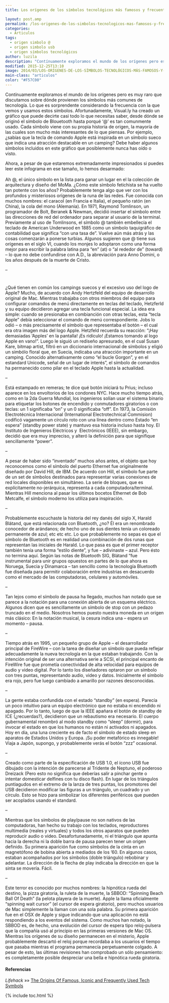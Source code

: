 ```yaml
---
title: Los orígenes de los símbolos tecnológicos más famosos y frecuentes

layout: post.amp
permalink: /los-origenes-de-los-simbolos-tecnologicos-mas-famosos-y-frecuentes/
categories:
  - Articulos
tags:
  - origen simbolo @
  - origen simbolo usb
  - origen símbolos tecnológicos
author: luzila
description: "Contínuamente exploramos el mundo de los orígenes pero es muy raro que discutamos sobre dónde provienen los símbolos más comunes de tecnología. Lo que es sorprendente considerando la frecuencia con la que vemos y usamos estos símbolos. Afortunadamente, Visual.ly ha creado un gráfico que puede decirte casi todo lo que necesitas saber, desde dónde se originó el símbolo de Blouetooth hasta porqué ‘@’ es tan comunmente usado. Cada símbolo viene con su propia historia de origen, la mayoría de las cuales son mucho más interesantes de lo que piensas. Por ejemplo, ¿sabías que la tecla de comando Apple está inspirada en un símbolo sueco que indica una atracción destacable en un camping? Debe haber algunos símbolos incluidos en este gráfico que posiblemente nunca has oído o visto."
modified: 2015-12-25T13:10
image: 2014/03/LOS-ORÍGENES-DE-LOS-SÍMBOLOS-TECNOLÓGICOS-MÁS-FAMOSOS-Y-FRECUENTES.png
main-class: "articulos"
color: "#F57C00"
---
```


<figure>
<a href="/assets/img/2014/03/LOS-ORÍGENES-DE-LOS-SÍMBOLOS-TECNOLÓGICOS-MÁS-FAMOSOS-Y-FRECUENTES.png"><amp-img on="tap:lightbox1" role="button" tabindex="0" layout="responsive" src="/assets/img/2014/03/LOS-ORÍGENES-DE-LOS-SÍMBOLOS-TECNOLÓGICOS-MÁS-FAMOSOS-Y-FRECUENTES.png" title="{{ page.title }}" alt="{{ page.title }}" width="720px" height="626px" /></a>
</figure>

Contínuamente exploramos el mundo de los orígenes pero es muy raro que discutamos sobre dónde provienen los símbolos más comunes de tecnología. Lo que es sorprendente considerando la frecuencia con la que vemos y usamos estos símbolos. Afortunadamente, Visual.ly ha creado un gráfico que puede decirte casi todo lo que necesitas saber, desde dónde se originó el símbolo de Blouetooth hasta porqué ‘@’ es tan comunmente usado. Cada símbolo viene con su propia historia de origen, la mayoría de las cuales son mucho más interesantes de lo que piensas. Por ejemplo, ¿sabías que la tecla de comando Apple está inspirada en un símbolo sueco que indica una atracción destacable en un camping? Debe haber algunos símbolos incluidos en este gráfico que posiblemente nunca has oído o visto.

<!--ad-->

Ahora, a pesar de que estaremos extremadamente impresionados si puedes leer este infograma en ese tamaño, lo hemos desarmado:  
[<amp-img on="tap:lightbox1" role="button" tabindex="0" layout="responsive" class="size-full wp-image-2297 aligncenter" alt="@" src="/assets/img/2014/03/at.jpg" width="160px" height="160px" />][1]  
<span >Ah @, el único símbolo en la lista para ganar un lugar en el la colección de arquitectura y diseño del MoMa. ¿Cómo este símbolo fetichista se ha vuelto tan potente con los años? Probablemente tenga algo que ver con los profundos y misteriosos orígenes de la runa de las redes. Fue conocida con muchos nombres: el caracol (en Francia e Italia), el pequeño ratón (en China), la cola del mono (Alemania). En 1971, Raymond Tomlinson, un programador de Bolt, Beranek & Newman, decidió insertar el símbolo entre las direcciones de red del ordenador para separar al usuario de la terminal. Previamente al uso de Tomlinsons, el símbolo @ también embellecía el teclado de American Underwood en 1885 como un símbolo taquigráfico de contabilidad que significa “con una tasa de”. Vuelve aún más atrás y las cosas comenzarán a ponerse turbias. Algunos sugieren que @ tiene sus orígenes en el siglo VI, cuando los monjes lo adoptaron como una forma mejor para escribir la palabra latina para “en” (at) o “al rededor de” (toward) &#8211; lo que no debe confundirse con A.D., la abreviación para Anno Domini, o los años después de la muerte de Cristo.</span>
<p dir="ltr">
  &#8211;
</p>

# <span ><a href="/assets/img/2014/03/sweddishcampground.jpg"><amp-img on="tap:lightbox1" role="button" tabindex="0" layout="responsive" class="size-full wp-image-2298 aligncenter" alt="⌘" src="/assets/img/2014/03/sweddishcampground.jpg" width="160px" height="160px" /></a></span>
<p dir="ltr">
<span >¿Qué tienen en común los campings suecos y el excesivo uso del logo de Apple? Mucho, de acuerdo con Andy Hertzfeld del equipo de desarrollo original de Mac. Mientras trabajaba con otros miembros del equipo para configurar comandos de menú directamente en teclas del teclado, Hetzferld y su equipo decidieron agregar una tecla funcional especial. La idea era simple: cuando se presionaba en combianción con otras teclas, esta &#8220;tecla Apple&#8221; debía seleccionar el comando de menú correspondiente. Jobs lo odió &#8211; o más precisamente el símbolo que representaba el botón &#8211; el cual era otra imagen más del logo Apple. Hetzfeld recuerda su reacción: &#8220;¡Hay demasiadas &#8216;Apples&#8217; en la pantalla! ¡Es ridículo! ¡Estamos tomando al logo Apple en vano!&#8221;. Luego le siguió un rediseño apresurado, en el cual Susan Kare, bitmap artist, filtró en un diccionario internacional de símbolos y eligió un simbólo floral que, en Suecia, indicaba una atracción importante en un camping. Conocido alternativamente como &#8220;el bucle Gorgon&#8221;, y en el estandard Unicode, señal de un lugar de interés&#8221;, el símbolo de comandos ha permanecido como pilar en el teclado Apple hasta la actualidad.</span>
</p>
<p dir="ltr">
  &#8211;
</p>
<p >
<a href="/assets/img/2014/03/power.jpg"><amp-img on="tap:lightbox1" role="button" tabindex="0" layout="responsive" class="size-full wp-image-2299 aligncenter" alt="power" src="/assets/img/2014/03/power.jpg" width="160px" height="160px" /></a>
</p>
<p dir="ltr">
<span >Está estampado en remeras; te dice qué botón iniciará tu Prius; incluso aparece en los envoltorios de los condones NYC. Hace mucho tiempo atrás, como en la 2da Guerra Mundial, los ingenieros solían usar el sistema binario para etiquetar los botones de encendido y conmutadores giratorios o con teclas: un 1 significaba &#8220;on&#8221; y un 0 significaba &#8220;off&#8221;. En 1973, la Comisión Electrotécnica Internacional (International Electrotechnical Commision) codificó vagamente un círculo roto con una línea dentro como Estado &#8220;en espera&#8221; (standby power state) y mantuvo esa historia incluso hasta hoy. El Instituto de Ingenieros Eléctricos y  Electrónicos (IEEE), sin embargo, decidió que era muy impreciso, y alteró la definición para que signifique sencillamente &#8220;power&#8221;.</span>
</p>
<p dir="ltr">
  &#8211;
</p>
<p >
<a href="/assets/img/2014/03/Ethernet.jpg"><amp-img on="tap:lightbox1" role="button" tabindex="0" layout="responsive" alt="Ethernet" src="/assets/img/2014/03/Ethernet.jpg" width="160px" height="160px" /></a>
</p>
<p dir="ltr">
<span >A pesar de haber sido &#8220;inventado&#8221; muchos años antes, el objeto que hoy reconocemos como el símbolo del puerto Ethernet fue originalmente diseñado por David Hill, de IBM. De acuerdo con Hill, el símbolo fue parte de un set de símbolos destinados para representar varias conexiones de red locales disponibles en simultáneo. La serie de bloques, que es explícitamente no-jerárquica, representa a cada computadora/terminal. Mientras Hill menciona al pasar los últimos bocetos Ethernet de Bob Metcalfe, el símbolo moderno los utiliza para inspiración.</span>
</p>
<p dir="ltr">
  &#8211;
</p>
<p >
<a href="/assets/img/2014/03/bluetooth.jpg"><amp-img on="tap:lightbox1" role="button" tabindex="0" layout="responsive" class="size-full wp-image-2301 aligncenter" alt="bluetooth" src="/assets/img/2014/03/bluetooth.jpg" width="160px" height="160px" /></a>
</p>
<p dir="ltr">
  Probablemente escuchaste la historia del rey danés del siglo X, Harald Blátand, que está relacionada con Bluetooth, ¿no? Él era un renombrado conocedor de arándanos; de hecho uno de sus dientes tenía un coloreado permanente de azul; etc etc etc. Lo que probablemente no sepas es que el símbolo de Bluetooth es en realidad una combinación de dos runas que representan las iniciales de Harald. Lo que pasa es que el primer receptor también tenía una forma &#8220;estilo diente&#8221;, y fue &#8211; adivinaste &#8211; azul. Pero ésto no termina aquí. Según las notas de Bluetooth SIG, Blátand &#8220;fue instrumental para unir grupos opuestos en partes de lo que ahora es Noruega, Suecia y Dinamarca &#8211; tan sencillo como la tecnología Bluetooth fue diseñada para permitir colaboración entre industrias en desacuerdo como el mercado de las computadoras, celulares y automóviles.
</p>
<p dir="ltr">
  &#8211;
</p>

[<amp-img on="tap:lightbox1" role="button" tabindex="0" layout="responsive" alt="pause" src="/assets/img/2014/03/pause.jpg" width="160px" height="160px" />][2]

<p dir="ltr">
  Tan lejos como el símbolo de pausa ha llegado, muchos han notado que se parece a la notación para una conexión abierta de un esquema eléctrico. Algunos dicen que es sencillamente un símbolo de stop con un pedazo truncado en el medio. Nosotros hemos puesto nuestra moneda en un origen más clásico: En la notación musical, la cesura indica una &#8211; espera un momento &#8211; pausa.
</p>
<p dir="ltr">
  &#8211;
</p>

[<amp-img on="tap:lightbox1" role="button" tabindex="0" layout="responsive" alt="firewire" src="/assets/img/2014/03/Firewire.jpg" width="160px" height="160px" />][3]

<p dir="ltr">
  Tiempo atrás en 1995, un pequeño grupo de Apple &#8211; el desarrollador principal de FireWire &#8211; con la tarea de diseñar un símbolo que pueda reflejar adecuadamente la nueva tecnología en la que estaban trabajando. Con la intención original de ser una alternativa serie a SCSI, el principal encanto de FireWire fue que prometía conectividad de alta velocidad para equipos de audio y video digital. Por lo tanto los diseñadores optaron por un símbolo con tres puntas, representando audio, video y datos. Inicialmente el símbolo era rojo, pero fue luego cambiado a amarillo por razones desconocidas.
</p>
<p dir="ltr">
  &#8211;
</p>

[<amp-img on="tap:lightbox1" role="button" tabindex="0" layout="responsive" alt="sleep" src="/assets/img/2014/03/Sleep.jpg" width="160px" height="160px" />][4]

<p dir="ltr">
  La gente estaba confundida con el estado &#8220;standby&#8221; (en espera). Parecía un poco intuitivo para un equipo electrónico que no estaba ni encendido ni apagado. Por lo tanto, luego de que la IEEE apañara el botón de standby de ICE (¿recuerdas?), decidieron que un rebautismo era necesario. El cuerpo gubernamental renombró al modo standby como &#8220;sleep&#8221; (dormir), para invocar el estado en que los humanos no están ni activados ni apagados. Hoy en día, una luna creciente es de facto el símbolo de estado sleep en aparatos de Estados Unidos y Europa. ¡Su poder metafórico es innegable! Viaja a Japón, supongo, y probablemente verás el botón &#8220;zzz&#8221; ocasional.
</p>
<p dir="ltr">
  &#8211;
</p>

[<amp-img on="tap:lightbox1" role="button" tabindex="0" layout="responsive" alt="usb" src="/assets/img/2014/03/usb.jpg" width="160px" height="160px" />][5]

<p dir="ltr">
  Creado como parte de la especificación de USB 1.0, el ícono USB fue dibujado con la intención de parecerse al Tridente de Neptuno, el poderoso Dreizack (Pero esto no significa que deberías salir a pinchar gente o intentar domesticar delfines con tu disco flash). En lugar de los triángulos puntiagudos en el extremo de la lanza de tres puntas, los promotores del USB decidieron modificar las figuras a un triángulo, un cuadrado y un círculo. Esto se hizo para simbolizar los diferentes periféricos que pueden ser acoplados usando el standard.
</p>
<p dir="ltr">
  &#8211;
</p>

[<amp-img on="tap:lightbox1" role="button" tabindex="0" layout="responsive" alt="Play" src="/assets/img/2014/03/Play.jpg" width="160px" height="160px" />][6]

<p dir="ltr">
  Mientras que los símbolos de play/pause no son nativos de las computadoras, han hecho su trabajo con los teclados, reproductores multimedia (reales y virtuales) y todos los otros aparatos que pueden reproducir audio o video. Desafortunadamente, ni el triángulo que apunta hacia la derecha ni la doble barra de pausa parecen tener un origen definido. Su primera aparición fue como símbolos de la cinta en un magnetófono de bobina abierta a mediados de los &#8217;60. En algunos casos, estaban acompañados por los símbolos (doble triángulo) rebobinar y adelantar. La dirección de la flecha de play indicaba la dirección en que la sinta se movería. Fácil.
</p>
<p dir="ltr">
  &#8211;
</p>

[<amp-img on="tap:lightbox1" role="button" tabindex="0" layout="responsive" alt="Play" src="/assets/img/2014/03/sbbod.jpg" width="160px" height="160px" />][7]

<p dir="ltr">
  Este terror es conocido por muchos nombres: la hipnótica rueda del destino, la pizza giratoria, la ruleta de la muerte, la SBBOD: &#8220;Spinning Beach Ball Of Death&#8221; (la pelota playera de la muerte). Apple la llama oficialmente &#8220;spinning wait cursor&#8221; (el cursor de espera giratorio), pero muchos usuarios de Mac simplemente la llaman con una sola palabra. Su primera aparición fue en el OSX de Apple y sigue indicando que una aplicación no está respondiendo a los eventos del sistema. Como muchos han notado, la SBBOD es, de hecho, una evolución del cursor de espera tipo reloj-pulsera que la compañía usó al principio en las primeras versiones de Mac OS. Mientras los orígenes de su diseño permanecen en el misterio, Apple probablemente descartó el reloj porque recordaba a los usuarios el tiempo que pasaba mientras el programa permanecía perpetuamente colgado. A pesar de esto, las últimas revisiones han comprobado un sólo pensamiento: es completamente posible despreciar una bella e hipnótica rueda giratoria.
</p>

#### Referencias

*Lifehack* »» <a href="http://www.lifehack.org/articles/technology/the-origins-famous-iconic-and-frequently-used-tech-symbols.html" target="_blank">The Origins Of Famous, Iconic and Frequently Used Tech Symbols</a>



 [1]: https://elbauldelprogramador.com/assets/img/2014/03/at.jpg
 [2]: https://elbauldelprogramador.com/assets/img/2014/03/pause.jpg
 [3]: https://elbauldelprogramador.com/assets/img/2014/03/Firewire.jpg
 [4]: https://elbauldelprogramador.com/assets/img/2014/03/Sleep.jpg
 [5]: https://elbauldelprogramador.com/assets/img/2014/03/usb.jpg
 [6]: https://elbauldelprogramador.com/assets/img/2014/03/Play.jpg
 [7]: https://elbauldelprogramador.com/assets/img/2014/03/sbbod.jpg

{% include toc.html %}
